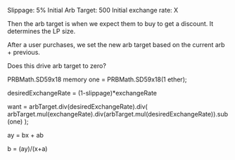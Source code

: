 Slippage: 5%
Initial Arb Target: 500
Initial exchange rate: X


Then the arb target is when we expect them to buy to get a discount. It determines the LP size.

After a user purchases, we set the new arb target based on the current arb + previous.

Does this drive arb target to zero?

PRBMath.SD59x18 memory one = PRBMath.SD59x18(1 ether);

desiredExchangeRate = (1-slippage)*exchangeRate

want = arbTarget.div(desiredExchangeRate).div(
    arbTarget.mul(exchangeRate).div(arbTarget.mul(desiredExchangeRate)).sub(one)
);

ay = bx + ab

b = (ay)/(x+a)
